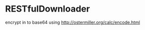 RESTfulDownloader
=================

encrypt in to base64 using http://ostermiller.org/calc/encode.html
